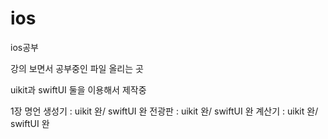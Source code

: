 # ios

ios공부

강의 보면서 공부중인 파일 올리는 곳

uikit과 swiftUI 둘을 이용해서 제작중

1장 
명언 생성기 : uikit 완/ swiftUI 완
전광판 : uikit 완/ swiftUI 완
계산기 : uikit 완/ swiftUI 완

